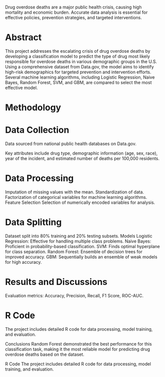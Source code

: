 Drug overdose deaths are a major public health crisis, causing high mortality and economic burden. Accurate data analysis is essential for effective policies, prevention strategies, and targeted interventions.

# Abstract
This project addresses the escalating crisis of drug overdose deaths by developing a classification model to predict the type of drug most likely responsible for overdose deaths in various demographic groups in the U.S. Using a comprehensive dataset from Data.gov, the model aims to identify high-risk demographics for targeted prevention and intervention efforts. Several machine learning algorithms, including Logistic Regression, Naive Bayes, Random Forest, SVM, and GBM, are compared to select the most effective model.

# Methodology
# Data Collection
Data sourced from national public health databases on Data.gov.

Key attributes include drug type, demographic information (age, sex, race), year of the incident, and estimated number of deaths per 100,000 residents.

# Data Processing
Imputation of missing values with the mean.
Standardization of data.
Factorization of categorical variables for machine learning algorithms.
Feature Selection
Selection of numerically encoded variables for analysis.
# Data Splitting
Dataset split into 80% training and 20% testing subsets.
Models
Logistic Regression: Effective for handling multiple class problems.
Naive Bayes: Proficient in probability-based classification.
SVM: Finds optimal hyperplane for class separation.
Random Forest: Ensemble of decision trees for improved accuracy.
GBM: Sequentially builds an ensemble of weak models for high accuracy.
# Results and Discussions
Evaluation metrics: Accuracy, Precision, Recall, F1 Score, ROC-AUC.

# R Code
The project includes detailed R code for data processing, model training, and evaluation.

Conclusions
Random Forest demonstrated the best performance for this classification task, making it the most reliable model for predicting drug overdose deaths based on the dataset.

R Code
The project includes detailed R code for data processing, model training, and evaluation.
